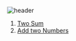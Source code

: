 ![header](https://capsule-render.vercel.app/api?type=waving&color=gradient&customColorList=0,1,2,3,4,6,7,8,10,12,14,15,17,18,19,20,21,22,23,24,25,26,27,28,30&height=300&section=header&text=Leetcode&fontSize=100&animation=fadeIn&fontAlignY=38&desc=Top%20Interview%20Questions&descAlignY=54&descAlign=61&descSize=20&theme=tokyonight)
1. [Two Sum](https://leetcode.com/problems/two-sum/?envType=featured-list&envId=top-interview-questions)
2. [Add two Numbers](https://leetcode.com/problems/add-two-numbers/description/?envType=featured-list&envId=top-interview-questions)
